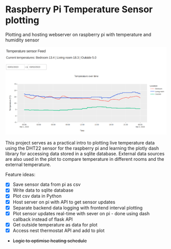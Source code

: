 # Raspberry Pi Temperature Sensor plotting

Plotting and hosting webserver on raspberry pi with temperature and humidity sensor

![Example temperature plot](data/temp_plot.png)

This project serves as a practical intro to plotting live temperature data using the DHT22 sensor for the raspberry pi and learning the plotly dash library for accessing data stored in a sqlite database. External data sources are also used in the plot to compare temperature in different rooms and the external temperature.

Feature ideas:
- [X] Save sensor data from pi as csv
- [X] Write data to sqlite database
- [X] Plot csv data in Python
- [X] Host server on pi with API to get sensor updates
- [X] Separate backend data logging with frontend interval plotting
- [X] Plot sensor updates real-time with sever on pi - done using dash callback instead of flask API
- [X] Get outside temperature as data for plot
- [X] Access nest thermostat API and add to plot
- ~~Logic to optimise heating schedule~~
